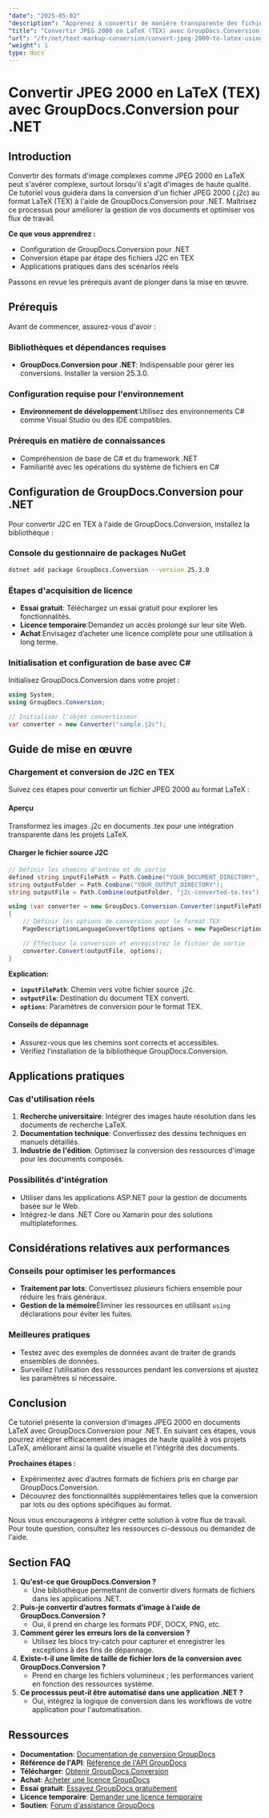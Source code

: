 ```yaml
---
"date": "2025-05-02"
"description": "Apprenez à convertir de manière transparente des fichiers JPEG 2000 (.j2c) en documents LaTeX avec GroupDocs.Conversion, améliorant ainsi vos flux de travail de documents."
"title": "Convertir JPEG 2000 en LaTeX (TEX) avec GroupDocs.Conversion pour .NET"
"url": "/fr/net/text-markup-conversion/convert-jpeg-2000-to-latex-using-groupdocs/"
"weight": 1
type: docs
---
```

# Convertir JPEG 2000 en LaTeX (TEX) avec GroupDocs.Conversion pour .NET

## Introduction

Convertir des formats d'image complexes comme JPEG 2000 en LaTeX peut s'avérer complexe, surtout lorsqu'il s'agit d'images de haute qualité. Ce tutoriel vous guidera dans la conversion d'un fichier JPEG 2000 (.j2c) au format LaTeX (TEX) à l'aide de GroupDocs.Conversion pour .NET. Maîtrisez ce processus pour améliorer la gestion de vos documents et optimiser vos flux de travail.

**Ce que vous apprendrez :**
- Configuration de GroupDocs.Conversion pour .NET
- Conversion étape par étape des fichiers J2C en TEX
- Applications pratiques dans des scénarios réels

Passons en revue les prérequis avant de plonger dans la mise en œuvre.

## Prérequis

Avant de commencer, assurez-vous d'avoir :

### Bibliothèques et dépendances requises
- **GroupDocs.Conversion pour .NET**: Indispensable pour gérer les conversions. Installer la version 25.3.0.
  
### Configuration requise pour l'environnement
- **Environnement de développement**:Utilisez des environnements C# comme Visual Studio ou des IDE compatibles.

### Prérequis en matière de connaissances
- Compréhension de base de C# et du framework .NET
- Familiarité avec les opérations du système de fichiers en C#

## Configuration de GroupDocs.Conversion pour .NET

Pour convertir J2C en TEX à l'aide de GroupDocs.Conversion, installez la bibliothèque :

### Console du gestionnaire de packages NuGet
```bash
dotnet add package GroupDocs.Conversion --version 25.3.0
```

### Étapes d'acquisition de licence
- **Essai gratuit**: Téléchargez un essai gratuit pour explorer les fonctionnalités.
- **Licence temporaire**:Demandez un accès prolongé sur leur site Web.
- **Achat**:Envisagez d’acheter une licence complète pour une utilisation à long terme.

### Initialisation et configuration de base avec C#

Initialisez GroupDocs.Conversion dans votre projet :

```csharp
using System;
using GroupDocs.Conversion;

// Initialiser l'objet convertisseur
var converter = new Converter("sample.j2c");
```

## Guide de mise en œuvre

### Chargement et conversion de J2C en TEX

Suivez ces étapes pour convertir un fichier JPEG 2000 au format LaTeX :

#### Aperçu
Transformez les images .j2c en documents .tex pour une intégration transparente dans les projets LaTeX.

#### Charger le fichier source J2C

```csharp
// Définir les chemins d'entrée et de sortie
defined string inputFilePath = Path.Combine("YOUR_DOCUMENT_DIRECTORY", "sample.j2c");
string outputFolder = Path.Combine("YOUR_OUTPUT_DIRECTORY");
string outputFile = Path.Combine(outputFolder, "j2c-converted-to.tex");

using (var converter = new GroupDocs.Conversion.Converter(inputFilePath))
{
    // Définir les options de conversion pour le format TEX
    PageDescriptionLanguageConvertOptions options = new PageDescriptionLanguageConvertOptions { Format = GroupDocs.Conversion.FileTypes.PageDescriptionLanguageFileType.Tex };

    // Effectuez la conversion et enregistrez le fichier de sortie
    converter.Convert(outputFile, options);
}
```

**Explication:**
- **`inputFilePath`**: Chemin vers votre fichier source .j2c.
- **`outputFile`**: Destination du document TEX converti.
- **`options`**: Paramètres de conversion pour le format TEX.

#### Conseils de dépannage
- Assurez-vous que les chemins sont corrects et accessibles.
- Vérifiez l’installation de la bibliothèque GroupDocs.Conversion.

## Applications pratiques

### Cas d'utilisation réels
1. **Recherche universitaire**: Intégrer des images haute résolution dans les documents de recherche LaTeX.
2. **Documentation technique**: Convertissez des dessins techniques en manuels détaillés.
3. **Industrie de l'édition**: Optimisez la conversion des ressources d'image pour les documents composés.

### Possibilités d'intégration
- Utiliser dans les applications ASP.NET pour la gestion de documents basée sur le Web.
- Intégrez-le dans .NET Core ou Xamarin pour des solutions multiplateformes.

## Considérations relatives aux performances

### Conseils pour optimiser les performances
- **Traitement par lots**: Convertissez plusieurs fichiers ensemble pour réduire les frais généraux.
- **Gestion de la mémoire**Éliminer les ressources en utilisant `using` déclarations pour éviter les fuites.

### Meilleures pratiques
- Testez avec des exemples de données avant de traiter de grands ensembles de données.
- Surveillez l’utilisation des ressources pendant les conversions et ajustez les paramètres si nécessaire.

## Conclusion

Ce tutoriel présente la conversion d'images JPEG 2000 en documents LaTeX avec GroupDocs.Conversion pour .NET. En suivant ces étapes, vous pourrez intégrer efficacement des images de haute qualité à vos projets LaTeX, améliorant ainsi la qualité visuelle et l'intégrité des documents.

**Prochaines étapes :**
- Expérimentez avec d’autres formats de fichiers pris en charge par GroupDocs.Conversion.
- Découvrez des fonctionnalités supplémentaires telles que la conversion par lots ou des options spécifiques au format.

Nous vous encourageons à intégrer cette solution à votre flux de travail. Pour toute question, consultez les ressources ci-dessous ou demandez de l'aide.

## Section FAQ

1. **Qu'est-ce que GroupDocs.Conversion ?**
   - Une bibliothèque permettant de convertir divers formats de fichiers dans les applications .NET.
2. **Puis-je convertir d’autres formats d’image à l’aide de GroupDocs.Conversion ?**
   - Oui, il prend en charge les formats PDF, DOCX, PNG, etc.
3. **Comment gérer les erreurs lors de la conversion ?**
   - Utilisez les blocs try-catch pour capturer et enregistrer les exceptions à des fins de dépannage.
4. **Existe-t-il une limite de taille de fichier lors de la conversion avec GroupDocs.Conversion ?**
   - Prend en charge les fichiers volumineux ; les performances varient en fonction des ressources système.
5. **Ce processus peut-il être automatisé dans une application .NET ?**
   - Oui, intégrez la logique de conversion dans les workflows de votre application pour l'automatisation.

## Ressources
- **Documentation**: [Documentation de conversion GroupDocs](https://docs.groupdocs.com/conversion/net/)
- **Référence de l'API**: [Référence de l'API GroupDocs](https://reference.groupdocs.com/conversion/net/)
- **Télécharger**: [Obtenir GroupDocs.Conversion](https://releases.groupdocs.com/conversion/net/)
- **Achat**: [Acheter une licence GroupDocs](https://purchase.groupdocs.com/buy)
- **Essai gratuit**: [Essayez GroupDocs gratuitement](https://releases.groupdocs.com/conversion/net/)
- **Licence temporaire**: [Demander une licence temporaire](https://purchase.groupdocs.com/temporary-license/)
- **Soutien**: [Forum d'assistance GroupDocs](https://forum.groupdocs.com/c/conversion/10)